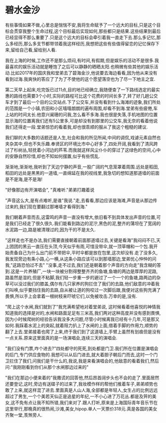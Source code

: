 # 碧水金沙

有些事情如果不做,心里总是惴惴不安,我将生命赋予了一个远大的目标,只是这个目标会贯穿我整个生命过程,这个目标最后实现如何,那些都只是结果.这些结果到最后已经显得不那么重要了.只是这个远大的目标会牵引着我一直走下去.那么多记忆,那么多经历,那么多支节都带领着我这样经历,我想把这些有些值得留恋的记忆保存下来,留给自己看,留给别人看.

我在上海的时候,工作还不是那么烦闷,有时间,有假期,但是娱乐的活动不是很多.我最喜欢的娱乐活动就是睡饱了之后可以静静的晒晒太阳.也稍微有些其他的娱乐活动.比如2017年的国庆我和堂弟去了碧海金沙,他说要去海边看看,因为他从来没有看到过海.我爽快的答应了了为了不使他的这个愿望落空也为了尽一下地主之宜.

第二天早上起床,吃完饭已过11点,目的地已经确立,我随便查了一下路线选定的最实惠的路线也需要3个小时,实际的路程可比这个花费的时间长多了,转了好几趟公交车才到了最后一个目的公交站点.下了公交车,并没有看到什么海滩的迹象,我们所处的范围是一个小镇,农田和小区嘻嘻朗朗的遍布周围,却看不到海.堂弟有些疲倦,车上站的时间太长.他意兴阑珊的问我,怎么看不多海.我也很是失落,手机地图的位置显示海的位置离我们还有5公里多,可是却没有到那里的公交车,我无奈的看着他说我们还得走一段.堂弟惊恐的看着我,却也很乖顺的服从了我这个粗糙的建议.

我们聊的大多数的话题还是人生,社会和我的所见所闻,中间的调侃,戏谑元素自然也夹杂其中,但也不失乐趣.奉贤区的环境比市中心好多了,四处开阔,我看到了清风跨过了杉树丛,轻抚着小河边的芦苇.而我就这样风尘仆仆的穿过了这绿色的空间,心中的安静自然珍惜,却也不知如何摆置,似乎有些慌乱.

渐渐地,渐渐地,我听到了天边宁静的声音,一股广阔的气息笼罩着周围.远处是稻田,稻田的远处是黑黑的一道墙,一直绵延在我的视线里,我急切的想知道那道墙的前面是不是海,是不是海!

"好像那边有开演唱会", "真难听."弟弟打趣着说

"声音这么大,是有点难听,是谁"我说."走,去看看,那边应该是海滩,声音是从那边传过来的,我们现在要翻过那堵墙才看得到海."

我们朝着声音而去,这雷鸣的声音一直没有增大,依旧看不到具体发出声音的位置,可是我们已经走了很久很久.我们能看到路边的泥泞,黑色的泥,整齐的蒲坦在了宽阔的水泥路一边,路是被清理过的,因为干的不是太久.

"这样走也不是办法,我们需要直接朝着前面那道墙过去,关键是看海"我闷闷不已,天上团团的黑云一直压在头顶,今天似乎有雨,可惜没带伞,就一顶草帽和一个包.我开始责备自己为什么出门前不带把伞,平时伞都是放在包里,这次却没有.走了没多久,我发现旁边有条小路,心一横,从这条小路应该可以到那墙那边,堂弟忧心忡忡的问我,"这路恐怕过不去" "没事,走不过去,我们还是朝着那个声音的方向走"我含糊的答到.这是一片养殖厂,一块一块被分割得整整齐齐的鱼塘,鱼塘的两边是厚厚的泥路,路虽然是湿的,但是不粘脚,我们轻一步重一步的避过了一个一个的鱼塘,路两边的杂草可以没过我们的膝盖,偶尔有几只家养的狗拦住了我们的去路,他们敌意的冲着我们叫唤,似乎要挡住我的去路,自从被让道的狗咬过一次脚后跟,我便对这些狗充满了畏惧,所以手上会拿着一根树枝来吓唬它们,以免被攻击.万幸的是,没有.

"爬上这个水闸,我们就到了"我充满希望地对着堂弟说, 这时候看着他喜悦的神情我知道我的选择是对的,水闸和路面足足有三米高,我们两对这种高度并没有感到畏惧,因为小时候爬树的经验告诉我没多大问题,尽管小时候离我已经有十几年,可是那又如何.我踩着水泥上的突起,就着阻力扒上了水闸的上面,借着手脚的作用力,顺势的翻了上去.堂弟接着也爬了上来,终于我们到了这道墙上,手臂上虽然有划痕但是没有一点关系.原来这里面真的是一场演唱会,连续三天的演唱会.

"我们没有门票,咋个进去?"四处都守的死死,到处都是门卫.我们所在位置是演唱会的后门,专门供应食物的.我想可以从后门进去,就大着胆子朝后门而去,这时一个门卫拦住了我们,问我们是干什么的,我说,我是来看演唱会的,他敌意的看着我们,然后问:"我刚刚看到你们从那个水闸那边过来的"

"我们在那边小便来着的"我撒谎的回答他,然后昂首阔步头也不会的走了.里面居然还要登记,这时,旁边有送碟子的过来了,我妆模作样的帮他们推着车子,弟弟顺势也敢了上来,就这样混了进去.里面真是人山人海,全部都是年轻人,女生占的比例远远超过了男生,一个个美若天仙正是追星的年纪,一不小心进了万花丛.都是及笄的美女,这不免有点让我不知所错,我们来对了.跟人打听,原来是上海国际青年音乐节在这里举行,那晚真的很热闹,沙滩,美女,hipop.单人一天票价318元.真是各国的美女齐聚一堂,羡煞旁人.

